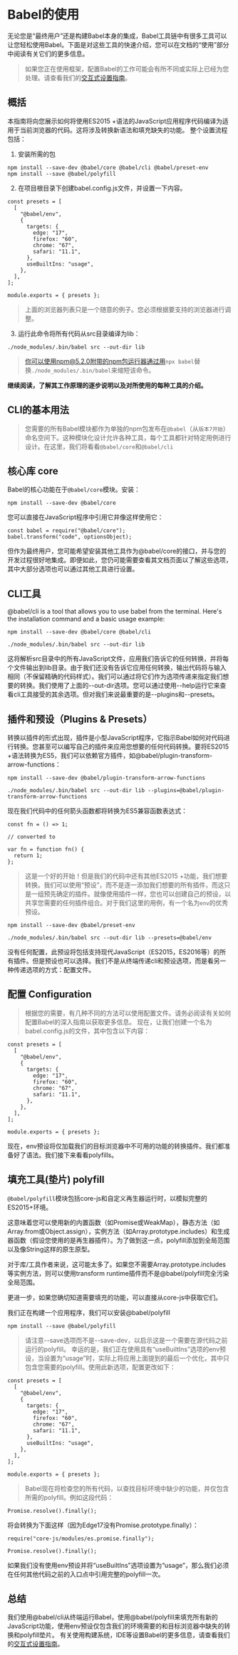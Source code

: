 # Babel的使用
无论您是“最终用户”还是构建Babel本身的集成，Babel工具链中有很多工具可以让您轻松使用Babel。下面是对这些工具的快速介绍，您可以在文档的“使用”部分中阅读有关它们的更多信息。

> 如果您正在使用框架，配置Babel的工作可能会有所不同或实际上已经为您处理。请查看我们的[交互式设置指南](https://babeljs.io/setup.html)。

## 概括
本指南将向您展示如何将使用ES2015 +语法的JavaScript应用程序代码编译为适用于当前浏览器的代码。这将涉及转换新语法和填充缺失的功能。
整个设置流程包括：
1. 安装所需的包
```
npm install --save-dev @babel/core @babel/cli @babel/preset-env
npm install --save @babel/polyfill
```

2. 在项目根目录下创建babel.config.js文件，并设置一下内容。
```
const presets = [
  [
    "@babel/env",
    {
      targets: {
        edge: "17",
        firefox: "60",
        chrome: "67",
        safari: "11.1",
      },
      useBuiltIns: "usage",
    },
  ],
];

module.exports = { presets };
```
>上面的浏览器列表只是一个随意的例子。您必须根据要支持的浏览器进行调整。

3. 运行此命令将所有代码从src目录编译为lib：
```
./node_modules/.bin/babel src --out-dir lib
```
> 你可以使用npm@5.2.0附带的npm包运行器通过用`npx babel`替换`./node_modules/.bin/babel`来缩短该命令。

**继续阅读，了解其工作原理的逐步说明以及对所使用的每种工具的介绍。**

## CLI的基本用法
> 您需要的所有Babel模块都作为单独的npm包发布在`@babel`（从`版本7开始`）命名空间下。这种模块化设计允许各种工具，每个工具都针对特定用例进行设计。在这里，我们将看看`@babel/core`和`@babel/cli`

## 核心库 core
Babel的核心功能在于`@babel/core`模块。安装：
```
npm install --save-dev @babel/core
```

您可以直接在JavaScript程序中引用它并像这样使用它：
```
const babel = require("@babel/core");
babel.transform("code", optionsObject);
```
但作为最终用户，您可能希望安装其他工具作为@babel/core的接口，并与您的开发过程很好地集成。即便如此，您仍可能需要查看其文档页面以了解这些选项，其中大部分选项也可以通过其他工具进行设置。

## CLI工具
@babel/cli is a tool that allows you to use babel from the terminal. Here's the installation command and a basic usage example:
```
npm install --save-dev @babel/core @babel/cli

./node_modules/.bin/babel src --out-dir lib
```
这将解析src目录中的所有JavaScript文件，应用我们告诉它的任何转换，并将每个文件输出到lib目录。由于我们还没有告诉它应用任何转换，输出代码将与输入相同（不保留精确的代码样式）。我们可以通过将它们作为选项传递来指定我们想要的转换。我们使用了上面的--out-dir选项。您可以通过使用--help运行它来查看cli工具接受的其余选项。但对我们来说最重要的是--plugins和--presets。

## 插件和预设（Plugins & Presets）
转换以插件的形式出现，插件是小型JavaScript程序，它指示Babel如何对代码进行转换。您甚至可以编写自己的插件来应用您想要的任何代码转换。要将ES2015 +语法转换为ES5，我们可以依赖官方插件，如@babel/plugin-transform-arrow-functions：
```
npm install --save-dev @babel/plugin-transform-arrow-functions

./node_modules/.bin/babel src --out-dir lib --plugins=@babel/plugin-transform-arrow-functions
```
现在我们代码中的任何箭头函数都将转换为ES5兼容函数表达式：
```
const fn = () => 1;

// converted to

var fn = function fn() {
  return 1;
};
```
> 这是一个好的开始！但是我们的代码中还有其他ES2015 +功能，我们想要转换。我们可以使用“预设”，而不是逐一添加我们想要的所有插件，而这只是一组预先确定的插件。就像使用插件一样，您也可以创建自己的预设，以共享您需要的任何插件组合。对于我们这里的用例，有一个名为`env`的优秀预设。
```
npm install --save-dev @babel/preset-env

./node_modules/.bin/babel src --out-dir lib --presets=@babel/env
```
没有任何配置，此预设将包括支持现代JavaScript（ES2015，ES2016等）的所有插件。但是预设也可以选择。我们不是从终端传递cli和预设选项，而是看另一种传递选项的方式：配置文件。

## 配置 Configuration
> 根据您的需要，有几种不同的方法可以使用配置文件。请务必阅读有关如何配置Babel的深入指南以获取更多信息。
现在，让我们创建一个名为babel.config.js的文件，其中包含以下内容：
```
const presets = [
  [
    "@babel/env",
    {
      targets: {
        edge: "17",
        firefox: "60",
        chrome: "67",
        safari: "11.1",
      },
    },
  ],
];

module.exports = { presets };
```
现在，env预设将仅加载我们的目标浏览器中不可用的功能的转换插件。我们都准备好了语法。我们接下来看看polyfills。

## 填充工具(垫片) polyfill
`@babel/polyfill`模块包括core-js和自定义再生器运行时，以模拟完整的ES2015+环境。

这意味着您可以使用新的内置函数（如Promise或WeakMap），静态方法（如Array.from或Object.assign），实例方法（如Array.prototype.includes）和生成器函数（假设您使用的是再生器插件）。为了做到这一点，polyfill添加到全局范围以及像String这样的原生原型。

对于库/工具作者来说，这可能太多了。如果您不需要Array.prototype.includes等实例方法，则可以使用transform runtime插件而不是@babel/polyfill完全污染全局范围。

更进一步，如果您确切知道需要填充的功能，可以直接从core-js中获取它们。

我们正在构建一个应用程序，我们可以安装@babel/polyfill
```
npm install --save @babel/polyfill
```
> 请注意--save选项而不是--save-dev，以启示这是一个需要在源代码之前运行的polyfill。
幸运的是，我们正在使用具有“useBuiltIns”选项的env预设，当设置为“usage”时，实际上将应用上面提到的最后一个优化，其中只包含您需要的polyfill。使用此新选项，配置更改如下：
```
const presets = [
  [
    "@babel/env",
    {
      targets: {
        edge: "17",
        firefox: "60",
        chrome: "67",
        safari: "11.1",
      },
      useBuiltIns: "usage",
    },
  ],
];

module.exports = { presets };
```
> Babel现在将检查您的所有代码，以查找目标环境中缺少的功能，并仅包含所需的polyfill。例如这段代码：
```
Promise.resolve().finally();
```
将会转换为下面这样（因为Edge17没有Promise.prototype.finally）：
```
require("core-js/modules/es.promise.finally");

Promise.resolve().finally();
```
如果我们没有使用env预设并将“useBuiltIns”选项设置为“usage”，那么我们必须在任何其他代码之前的入口点中引用完整的polyfill一次。

## 总结
我们使用@babel/cli从终端运行Babel，使用@babel/polyfill来填充所有新的JavaScript功能，使用env预设仅包含我们的环境需要的和目标浏览器中缺失的转换和polyfill垫片。
有关使用构建系统，IDE等设置Babel的更多信息，请查看我们的[交互式设置指南](https://babeljs.io/setup.html)。

